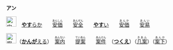 **アン**

<img src="https://glyphwiki.org/glyph/u5b89.svg" width="28" height="28" alt="安">　[**やす**らか](https://jisho.org/search/やすらか)　　[<ruby>安価<rt>あんしん</rt></ruby>](https://jisho.org/search/安心)　　[<ruby>安全<rt>あんぜん</rt></ruby>](https://jisho.org/search/安全)　　[**やす**い](https://jisho.org/search/やすらか)　　[<ruby>安価<rt>あんか</rt></ruby>](https://jisho.org/search/安価)　　[<ruby>安易<rt>あんい</rt></ruby>](https://jisho.org/search/安易)

<img src="https://glyphwiki.org/glyph/u6848.svg" width="28" height="28" alt="案">（[**かんが**える](https://jisho.org/search/かんがえる)）　[<ruby>案内<rt>あんない</rt></ruby>](https://jisho.org/search/案内)　　[<ruby>提案<rt>ていあん</rt></ruby>](https://jisho.org/search/提案)　　[<ruby>案件<rt>あんけん</rt></ruby>](https://jisho.org/search/案件)　（[**つくえ**](https://jisho.org/search/かんがえる)）（[<ruby>几案<rt>きあん</rt></ruby>](https://jisho.org/search/几案)）（[<ruby>案下<rt>あんか</rt></ruby>](https://jisho.org/search/案下)）
